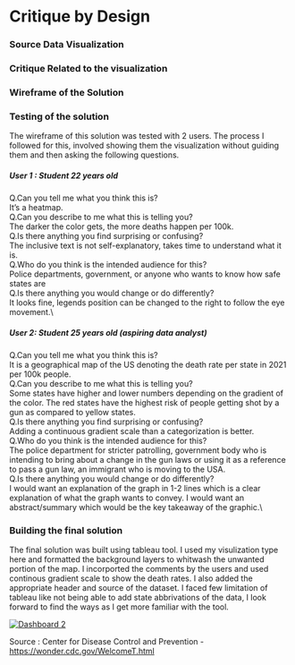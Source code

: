 

# Critique by Design

### Source Data Visualization

### Critique Related to the visualization

### Wireframe of the Solution

### Testing of the solution
The wireframe of this solution was tested with 2 users. The process I followed for this, involved showing them the visualization without guiding them and then asking the following questions.

##### User 1 : Student 22 years old
Q.Can you tell me what you think this is?\
It’s a heatmap.\
Q.Can you describe to me what this is telling you?\
The darker the color gets, the more deaths happen per 100k.\
Q.Is there anything you find surprising or confusing?\
The inclusive text is not self-explanatory, takes time to understand what it is.\
Q.Who do you think is the intended audience for this?\
Police departments, government, or anyone who wants to know how safe states are\
Q.Is there anything you would change or do differently?\
It looks fine, legends position can be changed to the right to follow the eye movement.\

##### User 2: Student 25 years old (aspiring data analyst) 
Q.Can you tell me what you think this is?\
It is a geographical map of the US denoting the death rate per state in 2021 per 100k people.\
Q.Can you describe to me what this is telling you?\
Some states have higher and lower numbers depending on the gradient of the color. The red states have the highest risk of people getting shot by a gun as compared to yellow states.\
Q.Is there anything you find surprising or confusing?\
Adding a continuous gradient scale than a categorization is better.\
Q.Who do you think is the intended audience for this?\
The police department for stricter patrolling, government body who is intending to bring about a change in the gun laws or using it as a reference to pass a gun law, an immigrant who is moving to the USA.\
Q.Is there anything you would change or do differently?\
I would want an explanation of the graph in 1-2 lines which is a clear explanation of what the graph wants to convey. I would want an abstract/summary which would be the key takeaway of the graphic.\


### Building the final solution

The final solution was built using tableau tool. I used my visulization type here and formatted the background layers to whitwash the unwanted portion of the map.
I incorported the comments by the users and used continous gradient scale to show the death rates. I also added the appropriate header and source of the dataset.
I faced few limitation of tableau like not being able to add state abbrivations of the data, I look forward to find the ways as I get more familiar with the tool.

<div class='tableauPlaceholder' id='viz1663720563555' style='position: relative'><noscript><a href='#'><img alt='Dashboard 2 ' src='https:&#47;&#47;public.tableau.com&#47;static&#47;images&#47;5H&#47;5H9ZZTSWB&#47;1_rss.png' style='border: none' /></a></noscript><object class='tableauViz'  style='display:none;'><param name='host_url' value='https%3A%2F%2Fpublic.tableau.com%2F' /> <param name='embed_code_version' value='3' /> <param name='path' value='shared&#47;5H9ZZTSWB' /> <param name='toolbar' value='yes' /><param name='static_image' value='https:&#47;&#47;public.tableau.com&#47;static&#47;images&#47;5H&#47;5H9ZZTSWB&#47;1.png' /> <param name='animate_transition' value='yes' /><param name='display_static_image' value='yes' /><param name='display_spinner' value='yes' /><param name='display_overlay' value='yes' /><param name='display_count' value='yes' /><param name='language' value='en-US' /><param name='filter' value='publish=yes' /></object></div>                
<script type='text/javascript'>                    
 var divElement = document.getElementById('viz1663720563555');                    
 var vizElement = divElement.getElementsByTagName('object')[0];                    
 if ( divElement.offsetWidth > 800 ) { vizElement.style.width='1200px';vizElement.style.height='827px';} else if ( divElement.offsetWidth > 500 ) { vizElement.style.width='1200px';vizElement.style.height='827px';} else { vizElement.style.width='100%';vizElement.style.height='727px';}                     
 var scriptElement = document.createElement('script');                    
 scriptElement.src = 'https://public.tableau.com/javascripts/api/viz_v1.js';                    
 vizElement.parentNode.insertBefore(scriptElement, vizElement);                
</script>

Source : Center for Disease Control and Prevention - https://wonder.cdc.gov/WelcomeT.html

